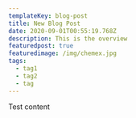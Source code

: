 ```yaml
---
templateKey: blog-post
title: New Blog Post
date: 2020-09-01T00:55:19.768Z
description: This is the overview
featuredpost: true
featuredimage: /img/chemex.jpg
tags:
  - tag1
  - tag2
  - tag
---
```

Test content